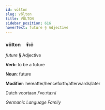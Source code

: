 ```yaml
---
id: völton
slug: völton
title: VÖLTON
sidebar_position: 616
hoverText: future § Adjective
---
```


### völton&emsp;<span kind="abugida">ɤ͊ıc̃</span>

*future* **§** Adjective

**Verb**: to be a future

**Noun**: future

**Modifier**: hereafter/henceforth/afterwards/later

Dutch voortaan /ˈvoːrtaːn/

*Germanic Language Family*